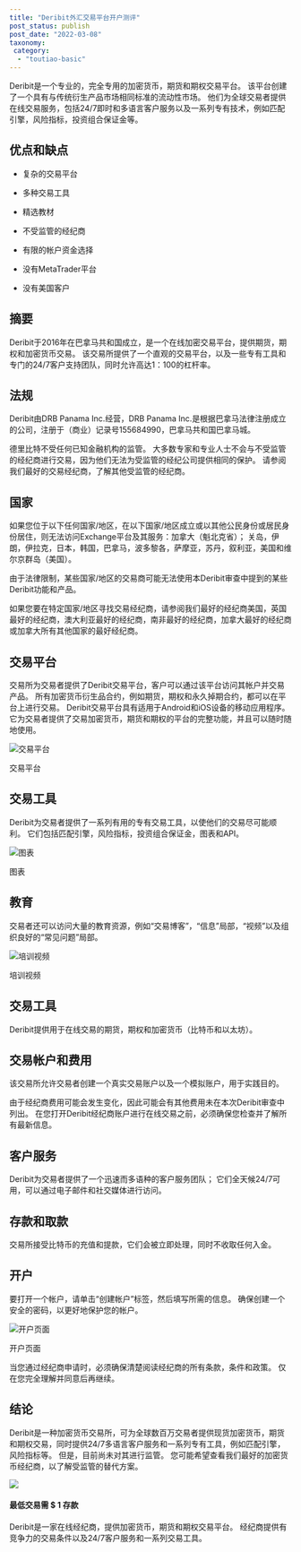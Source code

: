 ```yaml
---
title: "Deribit外汇交易平台开户测评"
post_status: publish
post_date: "2022-03-08"
taxonomy:
 category: 
  - "toutiao-basic"
---
```


Deribit是一个专业的，完全专用的加密货币，期货和期权交易平台。 该平台创建了一个具有与传统衍生产品市场相同标准的流动性市场。 他们为全球交易者提供在线交易服务，包括24/7即时和多语言客户服务以及一系列专有技术，例如匹配引擎，风险指标，投资组合保证金等。

## 优点和缺点

- 复杂的交易平台

- 多种交易工具

- 精选教材

- 不受监管的经纪商

- 有限的帐户资金选择

- 没有MetaTrader平台

- 没有美国客户


## 摘要

Deribit于2016年在巴拿马共和国成立，是一个在线加密交易平台，提供期货，期权和加密货币交易。 该交易所提供了一个直观的交易平台，以及一些专有工具和专门的24/7客户支持团队，同时允许高达1：100的杠杆率。

## 法规

Deribit由DRB Panama Inc.经营，DRB Panama Inc.是根据巴拿马法律注册成立的公司，注册于（商业）记录号155684990，巴拿马共和国巴拿马城。

德里比特不受任何已知金融机构的监管。 大多数专家和专业人士不会与不受监管的经纪商进行交易，因为他们无法为受监管的经纪公司提供相同的保护。 请参阅我们最好的交易经纪商，了解其他受监管的经纪商。

## 国家

如果您位于以下任何国家/地区，在以下国家/地区成立或以其他公民身份或居民身份居住，则无法访问Exchange平台及其服务：加拿大（魁北克省）； 关岛，伊朗，伊拉克，日本，韩国，巴拿马，波多黎各，萨摩亚，苏丹，叙利亚，美国和维尔京群岛（美国）。

由于法律限制，某些国家/地区的交易商可能无法使用本Deribit审查中提到的某些Deribit功能和产品。

如果您要在特定国家/地区寻找交易经纪商，请参阅我们最好的经纪商美国，英国最好的经纪商，澳大利亚最好的经纪商，南非最好的经纪商，加拿大最好的经纪商或加拿大所有其他国家的最好经纪商。

## 交易平台

交易所为交易者提供了Deribit交易平台，客户可以通过该平台访问其帐户并交易产品。 所有加密货币衍生品合约，例如期货，期权和永久掉期合约，都可以在平台上进行交易。 Deribit交易平台具有适用于Android和iOS设备的移动应用程序。 它为交易者提供了交易加密货币，期货和期权的平台的完整功能，并且可以随时随地使用。

![交易平台](https://cdn.fendou.la/funstoutiao/2020/11/Deribit-Review-Trading-Platform--981x1024.jpg "交易平台")

交易平台

## 交易工具

Deribit为交易者提供了一系列有用的专有交易工具，以使他们的交易尽可能顺利。 它们包括匹配引擎，风险指标，投资组合保证金，图表和API。

![图表](https://cdn.fendou.la/funstoutiao/2020/11/Deribit-Review-Charts.jpg "图表")

图表

## 教育

交易者还可以访问大量的教育资源，例如“交易博客”，“信息”局部，“视频”以及组织良好的“常见问题”局部。

![培训视频](https://cdn.fendou.la/funstoutiao/2020/11/Deribit-Review-Training-Videos-.jpg "培训视频")

培训视频

## 交易工具

Deribit提供用于在线交易的期货，期权和加密货币（比特币和以太坊）。

## 交易帐户和费用

该交易所允许交易者创建一个真实交易账户以及一个模拟账户，用于实践目的。

由于经纪商费用可能会发生变化，因此可能会有其他费用未在本次Deribit审查中列出。 在您打开Deribit经纪商账户进行在线交易之前，必须确保您检查并了解所有最新信息。

## 客户服务

Deribit为交易者提供了一个迅速而多语种的客户服务团队； 它们全天候24/7可用，可以通过电子邮件和社交媒体进行访问。

## 存款和取款

交易所接受比特币的充值和提款，它们会被立即处理，同时不收取任何入金。

## 开户

要打开一个帐户，请单击“创建帐户”标签，然后填写所需的信息。 确保创建一个安全的密码，以更好地保护您的帐户。

![开户页面](https://cdn.fendou.la/funstoutiao/2020/11/Deribit-Review-Account-Opening-Page.jpg "开户页面")

开户页面

当您通过经纪商申请时，必须确保清楚阅读经纪商的所有条款，条件和政策。 仅在您完全理解并同意后再继续。

## 结论

Deribit是一种加密货币交易所，可为全球数百万交易者提供现货加密货币，期货和期权交易，同时提供24/7多语言客户服务和一系列专有工具，例如匹配引擎，风险指标等。 但是，目前尚未对其进行监管。 您可能希望查看我们最好的加密货币经纪商，以了解受监管的替代方案。

![](https://cdn.fendou.la/funstoutiao/2020/11/Deribit-Logo.png)

#### 最低交易需 **$ 1** 存款

Deribit是一家在线经纪商，提供加密货币，期货和期权交易平台。 经纪商提供有竞争力的交易条件以及24/7客户服务和一系列交易工具。
